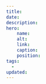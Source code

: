 ```yaml
---
title:
date:
description:
hero:
    name:
    alt:
    link:
    caption:
    position:
tags:
  -
updated:
---
```

